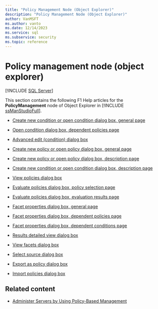```yaml
---
title: "Policy Management Node (Object Explorer)"
description: "Policy Management Node (Object Explorer)"
author: VanMSFT
ms.author: vanto
ms.date: 12/14/2023
ms.service: sql
ms.subservice: security
ms.topic: reference
---
```

# Policy management node (object explorer)

[!INCLUDE [SQL Server](../../includes/applies-to-version/sqlserver.md)]

This section contains the following F1 Help articles for the **PolicyManagement** node of Object Explorer in [!INCLUDE [ssManStudioFull](../../includes/ssmanstudiofull-md.md)].

- [Create new condition or open condition dialog box, general page](create-new-condition-or-open-condition-dialog-box-general-page.md)

- [Open condition dialog box, dependent policies page](open-condition-dialog-box-dependent-policies-page.md)

- [Advanced edit (condition) dialog box](advanced-edit-condition-dialog-box.md)

- [Create new policy or open policy dialog box, general page](create-new-policy-or-open-policy-dialog-box-general-page.md)

- [Create new policy or open policy dialog box, description page](create-new-policy-or-open-policy-dialog-box-description-page.md)

- [Create new condition or open condition dialog box, description page](create-new-condition-or-open-condition-dialog-box-description-page.md)

- [View policies dialog box](view-policies-dialog-box.md)

- [Evaluate policies dialog box, policy selection page](evaluate-policies-dialog-box-policy-selection-page.md)

- [Evaluate policies dialog box, evaluation results page](evaluate-policies-dialog-box-evaluation-results-page.md)

- [Facet properties dialog box, general page](facet-properties-dialog-box-general-page.md)

- [Facet properties dialog box, dependent policies page](facet-properties-dialog-box-dependent-policies-page.md)

- [Facet properties dialog box, dependent conditions page](facet-properties-dialog-box-dependent-conditions-page.md)

- [Results detailed view dialog box](results-detailed-view-dialog-box.md)

- [View facets dialog box](view-facets-dialog-box.md)

- [Select source dialog box](select-source-dialog-box.md)

- [Export as policy dialog box](export-as-policy-dialog-box.md)

- [Import policies dialog box](import-policies-dialog-box.md)

## Related content

- [Administer Servers by Using Policy-Based Management](administer-servers-by-using-policy-based-management.md)
